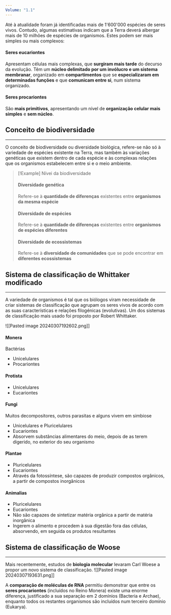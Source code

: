 ```yaml
---
Volume: "1.1"
---
```

Até à atualidade foram já identificadas mais de 1'600'000 espécies de seres vivos. Contudo, algumas estimativas indicam que a Terra deverá albergar mais de 10 milhões de espécies de organismos. 
Estes podem ser mais simples ou mais complexos:
#### Seres eucariontes
Apresentam células mais complexas, que **surgiram mais tarde** do decurso da evolução.
Têm um **núcleo delimitado por um invólucro e um sistema membranar**, organizado em **compartimentos** que se **especializaram em determinadas funções** e que **comunicam entre si**, num sistema organizado.
#### Seres procariontes
São **mais primitivos**, apresentando um nível de **organização celular mais simples** e **sem núcleo**.

## Conceito de biodiversidade
---
O conceito de biodiversidade ou diversidade biológica, refere-se não só à variedade de espécies existente na Terra, mas também às variações genéticas que existem dentro de cada espécie e às complexas relações que os organismos estabelecem entre si e o meio ambiente.

>[!Example] Nívei da biodiversidade
>#### Diversidade genética
>Refere-se à **quantidade de diferenças** existentes entre **organismos da mesma espécie**
>
>#### Diversidade de espécies
>Refere-se à **quantidade de diferenças** existentes entre **organismos de espécies diferentes**
>
>#### Diversidade de ecossistemas
>Refere-se à **diversidade de comunidades** que se pode encontrar em **diferentes ecossistemas**

## Sistema de classificação de Whittaker modificado
---
A variedade de organismos é tal que os biólogos viram necessidade de criar sistemas de classificação que agrupam os seres vivos de acordo com as suas características e relações filogénicas (evolutivas). Um dos sistemas de classificação mais usado foi proposto por Robert Whittaker.

![[Pasted image 20240307192602.png]]
#### Monera
Bactérias
- Unicelulares
- Procariontes
#### Protista
- Unicelulares
- Eucariontes
#### Fungi
Muitos decompositores, outros parasitas e alguns vivem em simbiose
- Unicelulares e Pluricelulares
- Eucariontes
- Absorvem substâncias alimentares do meio, depois de as terem digerido, no exterior do seu organismo
#### Plantae
- Pluricelulares
- Eucariontes
- Através da fotossíntese, são capazes de produzir compostos orgânicos, a partir de compostos inorgânicos
#### Animalias
- Pluricelulares
- Eucariontes
- Não são capazes de sintetizar matéria orgânica a partir de matéria inorgânica
- Ingerem o alimento e procedem à sua digestão fora das células, absorvendo, em seguida os produtos resultantes

## Sistema de classificação de Woose
---
Mais recentemente, estudos de **biologia molecular** levaram Carl Woese a propor um novo sistema de classificação.
![[Pasted image 20240307193631.png]]

A **comparação de moléculas de RNA** permitiu demonstrar que entre os **seres procariontes** (incluídos no Reino Monera) existe uma enorme diferença, justificado a sua separação em 2 domínios (Bacteria e Archae), enquanto todos os restantes organismos são incluídos num terceiro domínio (Eukarya).